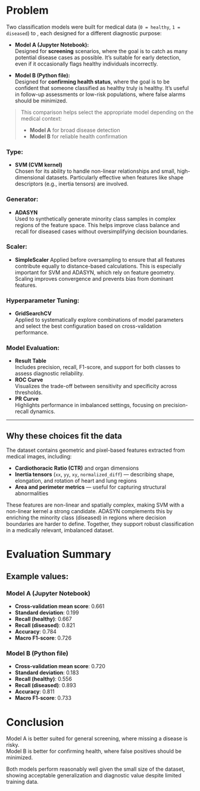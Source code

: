 # Problem

Two classification models were built for medical data (`0 = healthy`, `1 = diseased`) to , each designed for a different diagnostic purpose:

- **Model A (Jupyter Notebook):**  
  Designed for **screening** scenarios, where the goal is to catch as many potential disease cases as possible. It’s suitable for early detection, even if it occasionally flags healthy individuals incorrectly.

- **Model B (Python file):**  
  Designed for **confirming health status**, where the goal is to be confident that someone classified as healthy truly is healthy. It’s useful in follow-up assessments or low-risk populations, where false alarms should be minimized.

> This comparison helps select the appropriate model depending on the medical context:  
> - **Model A** for broad disease detection  
> - **Model B** for reliable health confirmation

### Type:
- **SVM (CVM kernel)**  
  Chosen for its ability to handle non-linear relationships and small, high-dimensional datasets. Particularly effective when features like shape descriptors (e.g., inertia tensors) are involved.

### Generator:
- **ADASYN**  
  Used to synthetically generate minority class samples in complex regions of the feature space. This helps improve class balance and recall for diseased cases without oversimplifying decision boundaries.
### Scaler:
- **SimpleScaler**
  Applied before oversampling to ensure that all features contribute equally to distance-based calculations. This is especially important for SVM and ADASYN, which rely on feature geometry. Scaling improves convergence and prevents bias from dominant features.

  
### Hyperparameter Tuning:
- **GridSearchCV**  
  Applied to systematically explore combinations of model parameters and select the best configuration based on cross-validation performance.

### Model Evaluation:
- **Result Table**  
  Includes precision, recall, F1-score, and support for both classes to assess diagnostic reliability.
- **ROC Curve**  
  Visualizes the trade-off between sensitivity and specificity across thresholds.
- **PR Curve**  
  Highlights performance in imbalanced settings, focusing on precision-recall dynamics.

---

## Why these choices fit the data

The dataset contains geometric and pixel-based features extracted from medical images, including:
- **Cardiothoracic Ratio (CTR)** and organ dimensions  
- **Inertia tensors** (`xx`, `yy`, `xy`, `normalized_diff`) — describing shape, elongation, and rotation of heart and lung regions  
- **Area and perimeter metrics** — useful for capturing structural abnormalities

These features are non-linear and spatially complex, making SVM with a non-linear kernel a strong candidate. ADASYN complements this by enriching the minority class (diseased) in regions where decision boundaries are harder to define. Together, they support robust classification in a medically relevant, imbalanced dataset.


# Evaluation Summary

## Example values:

### Model A (Jupyter Notebook)
- **Cross-validation mean score**: 0.661  
- **Standard deviation**: 0.199  
- **Recall (healthy)**: 0.667  
- **Recall (diseased)**: 0.821  
- **Accuracy**: 0.784  
- **Macro F1-score**: 0.726

### Model B (Python file)
- **Cross-validation mean score**: 0.720  
- **Standard deviation**: 0.183  
- **Recall (healthy)**: 0.556  
- **Recall (diseased)**: 0.893  
- **Accuracy**: 0.811  
- **Macro F1-score**: 0.733

# Conclusion

Model A is better suited for general screening, where missing a disease is risky.  
Model B is better for confirming health, where false positives should be minimized.

Both models perform reasonably well given the small size of the dataset, showing acceptable generalization and diagnostic value despite limited training data.
